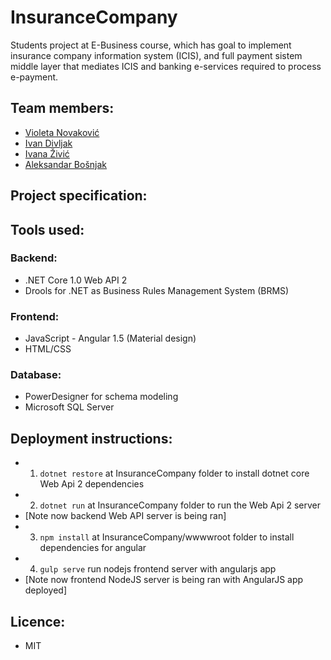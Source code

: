 # InsuranceCompany
Students project at E-Business course, which has goal to implement insurance company information system (ICIS), and full payment sistem middle layer that mediates ICIS and banking e-services required to process e-payment.

## Team members:
  - [Violeta Novaković](https://github.com/Fireblume)
  - [Ivan Divljak](https://github.com/divljiboy)
  - [Ivana Živić](https://github.com/ivanazivi)
  - [Aleksandar Bošnjak](https://github.com/aleksandarbos)

## Project specification:

## Tools used:
### Backend:
  - .NET Core 1.0 Web API 2
  - Drools for .NET as Business Rules Management System (BRMS)
  
### Frontend:
  - JavaScript - Angular 1.5 (Material design)
  - HTML/CSS

### Database:
  - PowerDesigner for schema modeling
  - Microsoft SQL Server
  
## Deployment instructions:
  - 1. ```dotnet restore``` at InsuranceCompany folder to install dotnet core Web Api 2 dependencies
  - 2. ```dotnet run``` at InsuranceCompany folder to run the Web Api 2 server
  - [Note now backend Web API server is being ran]
  - 3. ```npm install``` at InsuranceCompany/wwwwroot folder to install dependencies for angular 
  - 4. ```gulp serve``` run nodejs frontend server with angularjs app
  - [Note now frontend NodeJS server is being ran with AngularJS app deployed]

## Licence:
  - MIT
